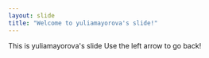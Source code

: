 ```yaml
---
layout: slide
title: "Welcome to yuliamayorova's slide!"
---
```

This is yuliamayorova's slide
Use the left arrow to go back!
